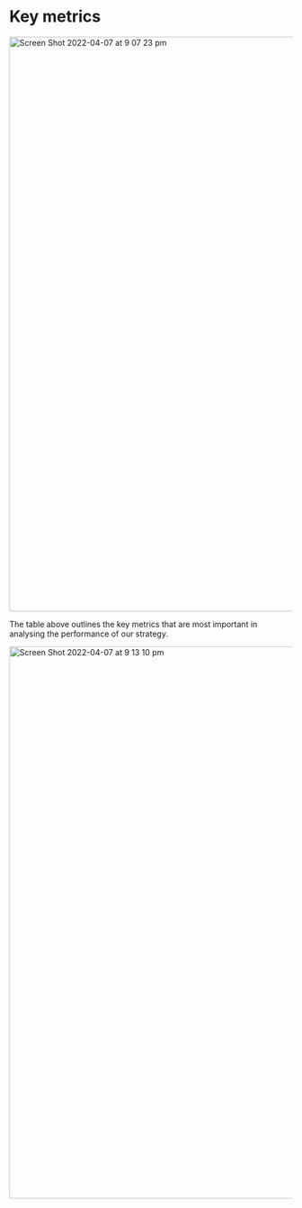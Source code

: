 # Key metrics
<img width="1020" alt="Screen Shot 2022-04-07 at 9 07 23 pm" src="https://user-images.githubusercontent.com/100682698/162185598-65d2b516-d253-4cf3-8ab5-7b4bc09f36bd.png">

The table above outlines the key metrics that are most important in analysing the performance of our strategy. 

<img width="980" alt="Screen Shot 2022-04-07 at 9 13 10 pm" src="https://user-images.githubusercontent.com/100682698/162186476-0abe848a-b059-43ad-be42-b5aeafeeebfb.png">

